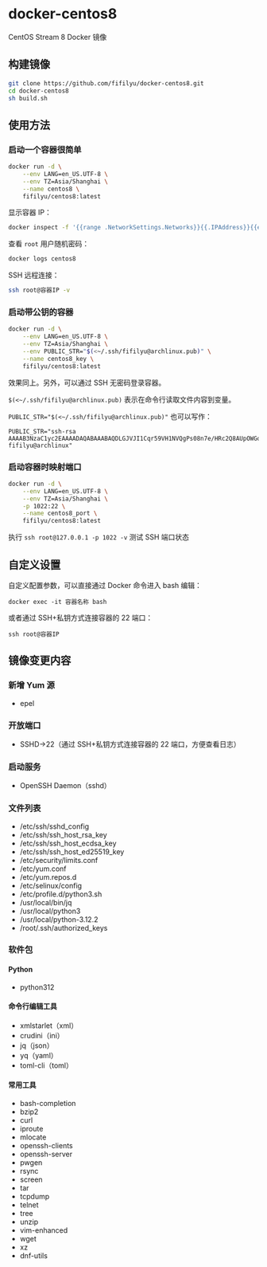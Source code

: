 # docker-centos8

CentOS Stream 8 Docker 镜像

## 构建镜像

```bash
git clone https://github.com/fifilyu/docker-centos8.git
cd docker-centos8
sh build.sh
```

## 使用方法

### 启动一个容器很简单

```bash
docker run -d \
    --env LANG=en_US.UTF-8 \
    --env TZ=Asia/Shanghai \
    --name centos8 \
    fifilyu/centos8:latest
```

显示容器 IP：

```bash
docker inspect -f '{{range .NetworkSettings.Networks}}{{.IPAddress}}{{end}}' centos8
```

查看 `root` 用户随机密码：

```bash
docker logs centos8
```

SSH 远程连接：

```bash
ssh root@容器IP -v
```

### 启动带公钥的容器

```bash
docker run -d \
    --env LANG=en_US.UTF-8 \
    --env TZ=Asia/Shanghai \
    --env PUBLIC_STR="$(<~/.ssh/fifilyu@archlinux.pub)" \
    --name centos8_key \
    fifilyu/centos8:latest
```

效果同上。另外，可以通过 SSH 无密码登录容器。

`$(<~/.ssh/fifilyu@archlinux.pub)` 表示在命令行读取文件内容到变量。

`PUBLIC_STR="$(<~/.ssh/fifilyu@archlinux.pub)"` 也可以写作：

    PUBLIC_STR="ssh-rsa AAAAB3NzaC1yc2EAAAADAQABAAABAQDLGJVJI1Cqr59VH1NVQgPs08n7e/HRc2Q8AUpOWGoJpVzIgjO+ipjqwnxh3eiBd806eXIIa5OFwRm0fYfMFxBOdo3l5qGtBe82PwTotdtpcacP5Dkrn+HZ1kG+cf0BNSF5oXbTCTrqY12/T8h4035BXyRw7+MuVPiCUhydYs3RgsODA47ZR3owgjvPsayUd5MrD8gidGqv1zdyW9nQXnXB7m9Sn9Mg8rk6qBxQUbtMN9ez0BFrUGhXCkW562zhJjP5j4RLVfvL2N1bWT9EoFTCjk55pv58j+PTNEGUmu8PrU8mtgf6zQO871whTD8/H6brzaMwuB5Rd5OYkVir0BXj fifilyu@archlinux"

### 启动容器时映射端口

```bash
docker run -d \
    --env LANG=en_US.UTF-8 \
    --env TZ=Asia/Shanghai \
    -p 1022:22 \
    --name centos8_port \
    fifilyu/centos8:latest
```

执行 `ssh root@127.0.0.1 -p 1022 -v` 测试 SSH 端口状态

## 自定义设置

自定义配置参数，可以直接通过 Docker 命令进入 bash 编辑：

`docker exec -it 容器名称 bash`

或者通过 SSH+私钥方式连接容器的 22 端口：

`ssh root@容器IP`

## 镜像变更内容

### 新增 Yum 源

- epel

### 开放端口

- SSHD->22（通过 SSH+私钥方式连接容器的 22 端口，方便查看日志）

### 启动服务

- OpenSSH Daemon（sshd）

### 文件列表

- /etc/ssh/sshd_config
- /etc/ssh/ssh_host_rsa_key
- /etc/ssh/ssh_host_ecdsa_key
- /etc/ssh/ssh_host_ed25519_key
- /etc/security/limits.conf
- /etc/yum.conf
- /etc/yum.repos.d
- /etc/selinux/config
- /etc/profile.d/python3.sh
- /usr/local/bin/jq
- /usr/local/python3
- /usr/local/python-3.12.2
- /root/.ssh/authorized_keys

### 软件包

#### Python

- python312

#### 命令行编辑工具

- xmlstarlet（xml）
- crudini（ini）
- jq（json）
- yq（yaml）
- toml-cli（toml）

#### 常用工具

- bash-completion
- bzip2
- curl
- iproute
- mlocate
- openssh-clients
- openssh-server
- pwgen
- rsync
- screen
- tar
- tcpdump
- telnet
- tree
- unzip
- vim-enhanced
- wget
- xz
- dnf-utils
